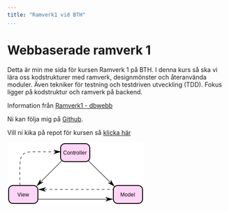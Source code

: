 ```yaml
---
title: "Ramverk1 vid BTH"
...
```

Webbaserade ramverk 1
=========================

Detta är min me sida för kursen Ramverk 1 på BTH. I denna kurs så ska vi lära oss kodstrukturer med ramverk, designmönster och återanvända moduler. Även tekniker för testning och testdriven utveckling (TDD).
Fokus ligger på kodstruktur och ramverk på backend.

Information från [Ramverk1 - dbwebb](https://dbwebb.se/kurser/ramverk1)


Ni kan följa mig på [Github](https://github.com/ptorn).

Vill ni kika på repot för kursen så [klicka här](https://github.com/ptorn/bth-ramverk1)


![MVC från Wikipedia](../htdocs/img/313px-ModelViewControllerDiagram.png)

